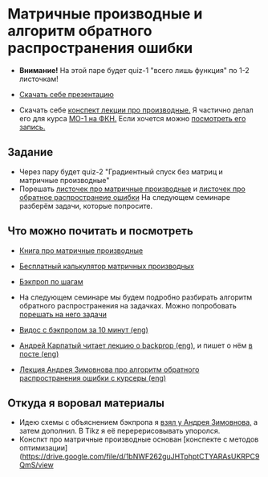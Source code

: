 # Матричные производные и алгоритм обратного распространения ошибки

- __Внимание!__ На этой паре будет quiz-1 "всего лишь функция" по 1-2 листочкам!

- [Скачать себе презентацию](https://github.com/FUlyankin/deep_learning_tf/raw/main/week02_backprop/nn_slides_3.pdf)

- Скачать себе [конспект лекции про производные.](https://github.com/FUlyankin/deep_learning_tf/raw/main/week03_matrix_diff/sem03-vector-diff.pdf) Я частично делал его для курса [МО-1 на ФКН.](https://github.com/esokolov/ml-course-hse) Если хочется можно [посмотреть его запись.](https://youtu.be/jNJrzuJm59k)


## Задание 

- Через пару будет quiz-2 "Градиентный спуск без матриц и матричные производные"
- Порешать [листочек про матричные производные](https://github.com/FUlyankin/deep_learning_tf/raw/main/week03_matrix_diff/neural_nets_tasks_part_4.pdf) и [листочек про обратное распространеие ошибки](https://github.com/FUlyankin/deep_learning_tf/raw/main/week03_matrix_diff/neural_nets_tasks_part_5.pdf) На следующем семинаре разберём задачи, которые попросите. 


## Что можно почитать и посмотреть

- [Книга про матричные производные](http://matrixcookbook.com/)
- [Бесплатный калькулятор матричных производных](http://www.matrixcalculus.org/)

- [Бэкпроп по шагам](https://mattmazur.com/2015/03/17/a-step-by-step-backpropagation-example/)
- На следующем семинаре мы будем подробно разбирать алгоритм обратного распространения на задачках. Можно попробовать [порешать на него задачи](https://github.com/FUlyankin/deep_learning_tf/raw/main/week03_matrix_diff/neural_nets_tasks_part_5.pdf)
- [Видос с бэкпропом за 10 минут (eng)](https://www.youtube.com/watch?v=Ilg3gGewQ5U)
- [Андрей Карпатый читает лекцию о backprop (eng),](https://www.youtube.com/watch?v=59Hbtz7XgjM) и пишет о нём [в посте (eng)](http://cs231n.github.io/optimization-2/)
- [Лекция Андрея Зимовнова про алгоритм обратного распространения ошибки с курсеры (eng)](https://www.coursera.org/lecture/intro-to-deep-learning/backpropagation-CxUe5)


## Откуда я воровал материалы

- Идею схемы с объяснением бэкпропа я [взял у Андрея Зимовнова,](https://github.com/ZEMUSHKA/mml-minor) а затем дополнил. В Tikz я её перерерисовывать упоролся.
- Конспкт про матричные производные основан [конспекте с методов оптимизации](https://drive.google.com/file/d/1bNWF262guJHTphptCTYARAsUKRPC9QmS/view

